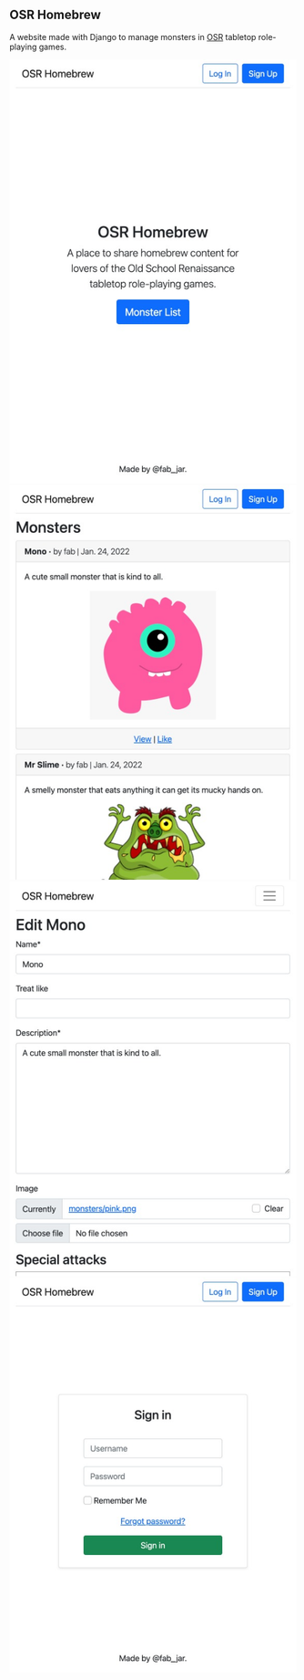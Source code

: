 ## OSR Homebrew

A website made with Django to manage monsters in [OSR](https://en.wikipedia.org/wiki/Old_School_Renaissance) tabletop
role-playing games.

![home](images/home.png "Home")
![monster_list](images/monster_list.png "Monster list")
![monster_edit](images/monster_edit.png "Monster edit")
![sign_in](images/sign_in.png "Sign in")
